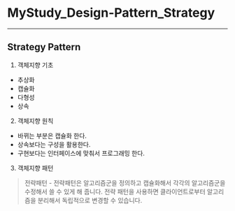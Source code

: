# MyStudy_Design-Pattern_Strategy
---

## Strategy Pattern


1. 객체지향 기초
 - 추상화
 - 캡슐화
 - 다형성
 - 상속


2. 객체지향 원칙
 - 바뀌는 부분은 캡슐화 한다.
 - 상속보다는 구성을 활용한다.
 - 구현보다는 인터페이스에 맞춰서 프로그래밍 한다.


3. 객체지향 패턴
> 전략패턴 - 전략패턴은 알고리즘군을 정의하고 캡슐화해서 각각의 알고리즘군을 수정해서 쓸 수 있게 해 줍니다. 전략 패턴을 사용하면 클라이언트로부터 알고리즘을 분리해서 독립적으로 변경할 수 있습니다.
